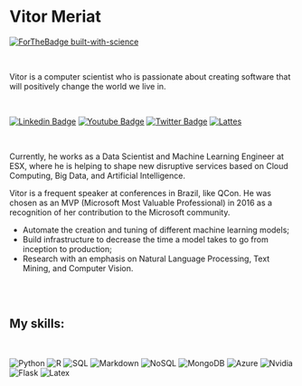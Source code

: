 # Vitor Meriat

[![ForTheBadge built-with-science](http://ForTheBadge.com/images/badges/built-with-science.svg)](https://www.vitormeriat.com.br/)

<br/>

Vitor is a computer scientist who is passionate about creating software that will positively change the world we live in.

<br/>

[![Linkedin Badge](https://img.shields.io/badge/linkedin-%230077B5.svg?&style=for-the-badge&logo=linkedin&logoColor=white)](https://www.linkedin.com/in/vitormeriat/)
[![Youtube Badge](https://img.shields.io/badge/youtube-%23FF0000.svg?&style=for-the-badge&logo=youtube&logoColor=white)](https://www.youtube.com/user/vitormeriat/)
[![Twitter Badge](https://img.shields.io/badge/twitter-%231DA1F2.svg?&style=for-the-badge&logo=twitter&logoColor=white)](https://twitter.com/vitormeriat/)
[![Lattes](https://img.shields.io/badge/Lattes-%231DA1F2.svg?&style=for-the-badge&logo=lattes&logoColor=white)](http://lattes.cnpq.br/4473850410819538)

<br/>

Currently, he works as a Data Scientist and Machine Learning Engineer at ESX, where he is helping to shape new disruptive services based on Cloud Computing, Big Data, and Artificial Intelligence.

Vitor is a frequent speaker at conferences in Brazil, like QCon. He was chosen as an MVP (Microsoft Most Valuable Professional) in 2016 as a recognition of her contribution to the Microsoft community.

* Automate the creation and tuning of different machine learning models;
* Build infrastructure to decrease the time a model takes to go from inception to production;
* Research with an emphasis on Natural Language Processing, Text Mining, and Computer Vision.

<br/><br/>

## My skills:
<br/>

![Python](https://img.shields.io/badge/python-%233776AB.svg?&style=for-the-badge&logo=python&logoColor=white) 
![R](https://img.shields.io/badge/r-%23276DC3.svg?&style=for-the-badge&logo=r&logoColor=white) 
![SQL](https://img.shields.io/badge/-SQL-ff961f?style=for-the-badge&logoColor=white&logo=SQL) 
![Markdown](https://img.shields.io/badge/markdown-%23000000.svg?&style=for-the-badge&logo=markdown&logoColor=white)
![NoSQL](https://img.shields.io/badge/-NoSQL-ff961f?style=for-the-badge&logoColor=white&logo=NoSQL) 
![MongoDB](https://img.shields.io/badge/MongoDB-%234ea94b.svg?&style=for-the-badge&logo=mongodb&logoColor=white) 
![Azure](https://img.shields.io/badge/-Azure-ff961f?style=for-the-badge&logoColor=blue&logo=Azure)
![Nvidia](https://img.shields.io/badge/nvidia-%2376B900.svg?&style=for-the-badge&logo=nvidia&logoColor=white)
![Flask](https://img.shields.io/badge/flask%20-%23000.svg?&style=for-the-badge&logo=flask&logoColor=white)
![Latex](https://img.shields.io/badge/LaTeX-1f425f.svg?&style=for-the-badge&logo=latex&logoColor=white)

<!-- <img src="https://img.shields.io/badge/nvidia-gtx1650-%2376B900.svg?&style=for-the-badge&logo=nvidia&logoColor=white" /> 
<img src="https://img.shields.io/badge/nvidia-cuda-%2376B900.svg?&style=for-the-badge&logo=nvidia&logoColor=white" />-->
